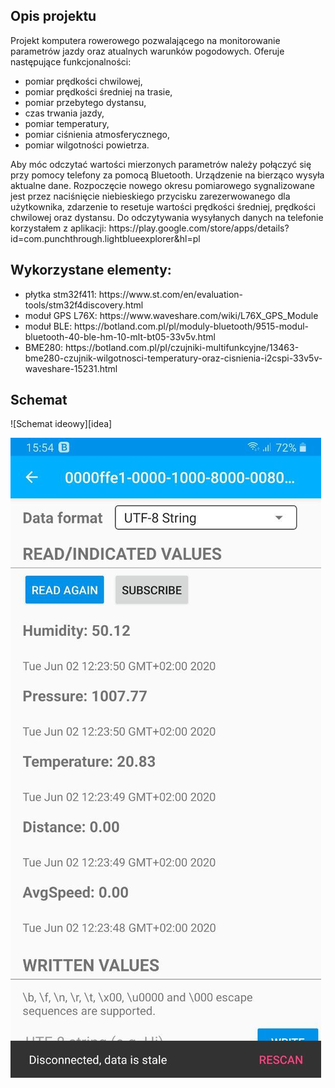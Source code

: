 <h2>Opis projektu</h2>
Projekt komputera rowerowego pozwalającego na monitorowanie parametrów jazdy oraz atualnych warunków pogodowych. Oferuje następujące funkcjonalności:
<ul>
  <li>pomiar prędkości chwilowej,</li>
  <li>pomiar prędkości średniej na trasie,</li>
  <li>pomiar przebytego dystansu,</li>
  <li>czas trwania jazdy,</li>

  <li>pomiar temperatury,</li>
  <li>pomiar ciśnienia atmosferycznego,</li>
  <li>pomiar wilgotności powietrza.</li>
</ul>
Aby móc odczytać wartości mierzonych parametrów należy połączyć się przy pomocy telefony za pomocą Bluetooth. Urządzenie na bierząco wysyła aktualne dane. Rozpoczęcie nowego okresu pomiarowego sygnalizowane jest przez naciśnięcie niebieskiego przycisku zarezerwowanego dla użytkownika, zdarzenie to resetuje wartości prędkości średniej, prędkości chwilowej oraz dystansu. Do odczytywania wysyłanych danych na telefonie korzystałem z aplikacji: https://play.google.com/store/apps/details?id=com.punchthrough.lightblueexplorer&hl=pl

<h2>Wykorzystane elementy:</h2>
<ul>
  <li>płytka stm32f411: https://www.st.com/en/evaluation-tools/stm32f4discovery.html</li>
  <li>moduł GPS L76X: https://www.waveshare.com/wiki/L76X_GPS_Module</li>
  <li>moduł BLE: https://botland.com.pl/pl/moduly-bluetooth/9515-modul-bluetooth-40-ble-hm-10-mlt-bt05-33v5v.html</li>
  <li>BME280: https://botland.com.pl/pl/czujniki-multifunkcyjne/13463-bme280-czujnik-wilgotnosci-temperatury-oraz-cisnienia-i2cspi-33v5v-waveshare-15231.html </li>
</ul> 

<h2>Schemat</h2>
![Schemat ideowy][idea]

![Odczyt danych][comunication]


[idea]: https://github.com/Kontowicz/ASW/blob/master/idea.jpg
[comunication]: https://github.com/Kontowicz/ASW/blob/master/result.jpg
